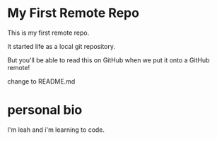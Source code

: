 # My First Remote Repo

This is my first remote repo.

It started life as a local git repository.

But you'll be able to read this on GitHub when we put it onto a GitHub remote!

change to README.md

# personal bio

I'm leah and i'm learning to code.
